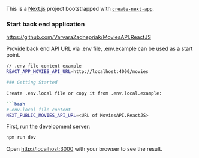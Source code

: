 This is a [Next.js](https://nextjs.org/) project bootstrapped with [`create-next-app`](https://github.com/vercel/next.js/tree/canary/packages/create-next-app).

### Start back end application

https://github.com/VarvaraZadnepriak/MoviesAPI.ReactJS

Provide back end API URL via .env file, .env.example can be used as a start point.
```bash
// .env file content example
REACT_APP_MOVIES_API_URL=http://localhost:4000/movies

### Getting Started

Create .env.local file or copy it from .env.local.example:

```bash
#.env.local file content
NEXT_PUBLIC_MOVIES_API_URL=<URL of MoviesAPI.ReactJS>
```

First, run the development server:

```bash
npm run dev
```

Open [http://localhost:3000](http://localhost:3000) with your browser to see the result.
